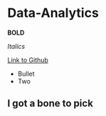 # Data-Analytics

**BOLD**

*Italics*

[Link to Github](www.github.com)

* Bullet
* Two

## I got a bone to pick

